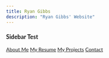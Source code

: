 ```yaml
---
title: Ryan Gibbs
description: "Ryan Gibbs' Website"
---
```


### Sidebar Test


<html>
<head>
<meta name="viewport" content="width=device-width, initial-scale=1">
<style>
body {
    font-family: "Lato", sans-serif;
}

.sidenav {
    width: 130px;
    position: fixed;
    z-index: 1;
    top: 20px;
    left: 10px;
    background: #eee;
    overflow-x: hidden;
    padding: 8px 0;
}

.sidenav a {
    padding: 6px 8px 6px 16px;
    text-decoration: none;
    font-size: 25px;
    color: #2196F3;
    display: block;
}

.sidenav a:hover {
    color: #064579;
}

.main {
    margin-left: 140px; /* Same width as the sidebar + left position in px */
    font-size: 28px; /* Increased text to enable scrolling */
    padding: 0px 10px;
}

@media screen and (max-height: 450px) {
    .sidenav {padding-top: 15px;}
    .sidenav a {font-size: 18px;}
}
</style>
</head>
<body>

<div class="sidenav">
  <a href="https://rjgibbs96.github.io">About Me</a>
  <a href="mypage.md">My Resume</a>
  <a href="projects.md">My Projects</a>
  <a href="#contact">Contact</a>
</div>


</body>
</html>
